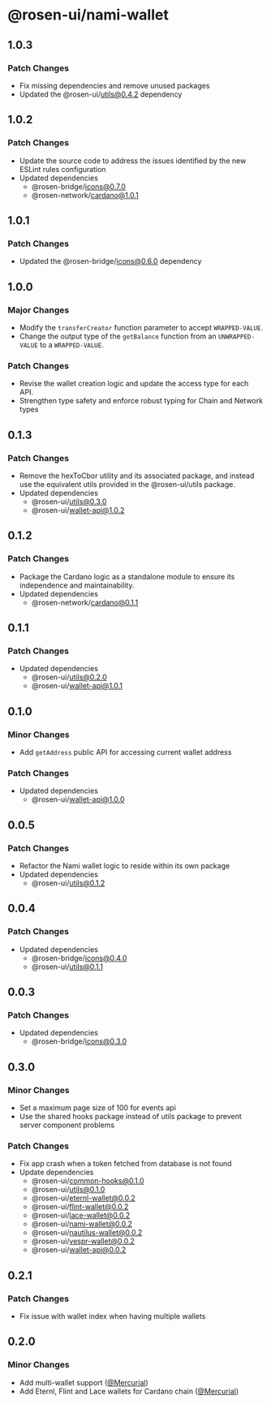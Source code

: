 # @rosen-ui/nami-wallet

## 1.0.3

### Patch Changes

- Fix missing dependencies and remove unused packages
- Updated the @rosen-ui/utils@0.4.2 dependency

## 1.0.2

### Patch Changes

- Update the source code to address the issues identified by the new ESLint rules configuration
- Updated dependencies
  - @rosen-bridge/icons@0.7.0
  - @rosen-network/cardano@1.0.1

## 1.0.1

### Patch Changes

- Updated the @rosen-bridge/icons@0.6.0 dependency

## 1.0.0

### Major Changes

- Modify the `transferCreator` function parameter to accept `WRAPPED-VALUE`.
- Change the output type of the `getBalance` function from an `UNWRAPPED-VALUE` to a `WRAPPED-VALUE`.

### Patch Changes

- Revise the wallet creation logic and update the access type for each API.
- Strengthen type safety and enforce robust typing for Chain and Network types

## 0.1.3

### Patch Changes

- Remove the hexToCbor utility and its associated package, and instead use the equivalent utils provided in the @rosen-ui/utils package.
- Updated dependencies
  - @rosen-ui/utils@0.3.0
  - @rosen-ui/wallet-api@1.0.2

## 0.1.2

### Patch Changes

- Package the Cardano logic as a standalone module to ensure its independence and maintainability.
- Updated dependencies
  - @rosen-network/cardano@0.1.1

## 0.1.1

### Patch Changes

- Updated dependencies
  - @rosen-ui/utils@0.2.0
  - @rosen-ui/wallet-api@1.0.1

## 0.1.0

### Minor Changes

- Add `getAddress` public API for accessing current wallet address

### Patch Changes

- Updated dependencies
  - @rosen-ui/wallet-api@1.0.0

## 0.0.5

### Patch Changes

- Refactor the Nami wallet logic to reside within its own package
- Updated dependencies
  - @rosen-ui/utils@0.1.2

## 0.0.4

### Patch Changes

- Updated dependencies
  - @rosen-bridge/icons@0.4.0
  - @rosen-ui/utils@0.1.1

## 0.0.3

### Patch Changes

- Updated dependencies
  - @rosen-bridge/icons@0.3.0

## 0.3.0

### Minor Changes

- Set a maximum page size of 100 for events api
- Use the shared hooks package instead of utils package to prevent server component problems

### Patch Changes

- Fix app crash when a token fetched from database is not found
- Update dependencies
  - @rosen-ui/common-hooks@0.1.0
  - @rosen-ui/utils@0.1.0
  - @rosen-ui/eternl-wallet@0.0.2
  - @rosen-ui/flint-wallet@0.0.2
  - @rosen-ui/lace-wallet@0.0.2
  - @rosen-ui/nami-wallet@0.0.2
  - @rosen-ui/nautilus-wallet@0.0.2
  - @rosen-ui/vespr-wallet@0.0.2
  - @rosen-ui/wallet-api@0.0.2

## 0.2.1

### Patch Changes

- Fix issue with wallet index when having multiple wallets

## 0.2.0

### Minor Changes

- Add multi-wallet support ([@Mercurial](https://github.com/Mercurial))
- Add Eternl, Flint and Lace wallets for Cardano chain ([@Mercurial](https://github.com/Mercurial))
